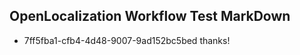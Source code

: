 ## OpenLocalization Workflow Test MarkDown
* 7ff5fba1-cfb4-4d48-9007-9ad152bc5bed 
thanks!<!--HONumber=Feb16_HO4-->
